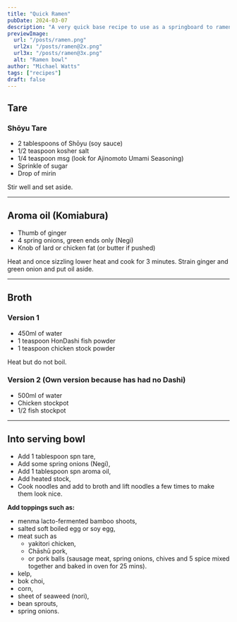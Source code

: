 ```yaml
---
title: "Quick Ramen"
pubDate: 2024-03-07
description: "A very quick base recipe to use as a springboard to ramen heights (or depths depending on how you look at it)..."
previewImage:
  url: "/posts/ramen.png"
  url2x: "/posts/ramen@2x.png"
  url3x: "/posts/ramen@3x.png"
  alt: "Ramen bowl"
author: "Michael Watts"
tags: ["recipes"]
draft: false
---
```


## Tare

### Shōyu Tare

- 2 tablespoons of Shōyu (soy sauce)
- 1/2 teaspoon kosher salt
- 1/4 teaspoon msg (look for Ajinomoto Umami Seasoning)
- Sprinkle of sugar
- Drop of mirin

Stir well and set aside.

---

## Aroma oil (Komiabura)

- Thumb of ginger
- 4 spring onions, green ends only (Negi)
- Knob of lard or chicken fat (or butter if pushed)

Heat and once sizzling lower heat and cook for 3 minutes.
Strain ginger and green onion and put oil aside.

---

## Broth

### Version 1

- 450ml of water
- 1 teaspoon HonDashi fish powder
- 1 teaspoon chicken stock powder

Heat but do not boil.

### Version 2 (Own version because has had no Dashi)

- 500ml of water
- Chicken stockpot
- 1/2 fish stockpot

---

## Into serving bowl

- Add 1 tablespoon spn tare,
- Add some spring onions (Negi),
- Add 1 tablespoon spn aroma oil,
- Add heated stock,
- Cook noodles and add to broth and lift noodles a few times to make them look nice.

**Add toppings such as:**

- menma lacto-fermented bamboo shoots,
- salted soft boiled egg or soy egg,
- meat such as
  - yakitori chicken,
  - Chāshū pork,
  - or pork balls (sausage meat, spring onions, chives and 5 spice mixed together and baked in oven for 25 mins).
- kelp,
- bok choi,
- corn,
- sheet of seaweed (nori),
- bean sprouts,
- spring onions.
